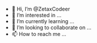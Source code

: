 - 👋 Hi, I’m @ZetaxCodeer
- 👀 I’m interested in ...
- 🌱 I’m currently learning ...
- 💞️ I’m looking to collaborate on ...
- 📫 How to reach me ...

<!---
ZetaxCodeer/ZetaxCodeer is a ✨ special ✨ repository because its `README.md` (this file) appears on your GitHub profile.
You can click the Preview link to take a look at your changes.
--->
